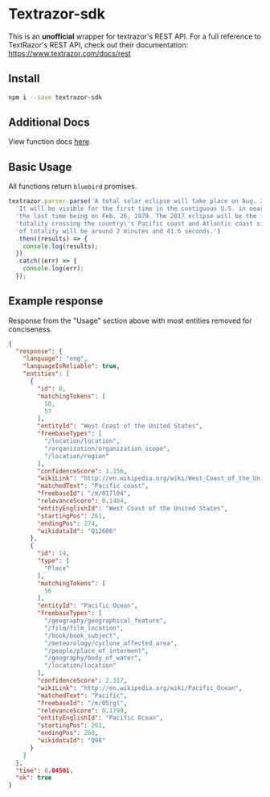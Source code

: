 
# Textrazor-sdk
This is an **unofficial** wrapper for textrazor's REST API.  For a full reference to TextRazor's REST API, check out their documentation: https://www.textrazor.com/docs/rest

## Install
```bash
npm i --save textrazor-sdk

```

## Additional Docs
View function docs [here](/docs).

## Basic Usage
All functions return `bluebird` promises.

```js
textrazor.parser.parse('A total solar eclipse will take place on Aug. 21, 2017. ' +
  'It will be visible for the first time in the contiguous U.S. in nearly four decades, ' +
  'the last time being on Feb. 26, 1979. The 2017 eclipse will be the first with a path of ' +
  'totality crossing the country\'s Pacific coast and Atlantic coast since 1918. The maximum duration ' +
  'of totality will be around 2 minutes and 41.6 seconds.')
  .then((results) => {
    console.log(results);
  })
  .catch((err) => {
    console.log(err);
  });
```

## Example response
Response from the "Usage" section above with most entities removed for conciseness. 
```json
{
  "response": {
    "language": "eng",
    "languageIsReliable": true,
    "entities": [
      {
        "id": 0,
        "matchingTokens": [
          56,
          57
        ],
        "entityId": "West Coast of the United States",
        "freebaseTypes": [
          "/location/location",
          "/organization/organization_scope",
          "/location/region"
        ],
        "confidenceScore": 1.156,
        "wikiLink": "http://en.wikipedia.org/wiki/West_Coast_of_the_United_States",
        "matchedText": "Pacific coast",
        "freebaseId": "/m/017l04",
        "relevanceScore": 0.1484,
        "entityEnglishId": "West Coast of the United States",
        "startingPos": 261,
        "endingPos": 274,
        "wikidataId": "Q12606"
      },
      {
        "id": 14,
        "type": [
          "Place"
        ],
        "matchingTokens": [
          56
        ],
        "entityId": "Pacific Ocean",
        "freebaseTypes": [
          "/geography/geographical_feature",
          "/film/film_location",
          "/book/book_subject",
          "/meteorology/cyclone_affected_area",
          "/people/place_of_interment",
          "/geography/body_of_water",
          "/location/location"
        ],
        "confidenceScore": 2.317,
        "wikiLink": "http://en.wikipedia.org/wiki/Pacific_Ocean",
        "matchedText": "Pacific",
        "freebaseId": "/m/05rgl",
        "relevanceScore": 0.1799,
        "entityEnglishId": "Pacific Ocean",
        "startingPos": 261,
        "endingPos": 268,
        "wikidataId": "Q98"
      }
    ]
  },
  "time": 0.04501,
  "ok": true
}
```
